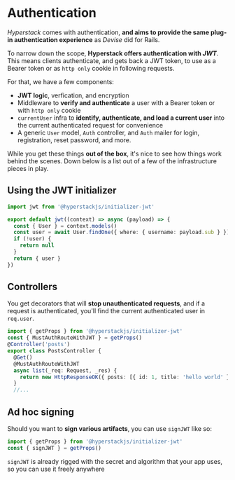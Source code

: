 # Authentication

_Hyperstack_ comes with authentication, **and aims to provide the same plug-in authentication experience** as _Devise_ did for Rails.

To narrow down the scope, **Hyperstack offers authentication with _JWT_**. This means clients authenticate, and gets back a JWT token, to use as a Bearer token or as `http only` cookie in following requests.

For that, we have a few components:

* **JWT logic**, verfication, and encryption
* Middleware to **verify and authenticate** a user with a Bearer token or with `http only` cookie
* `currentUser` infra to **identify, authenticate, and load a current user** into the current authenticated request for convenience
* A generic `User` model, `Auth` controller, and `Auth` mailer for login, registration, reset password, and more.

While you get these things **out of the box**, it's nice to see how things work behind the scenes. Down below is a list out of a few of the infrastructure pieces in play.

## Using the JWT initializer


```ts
import jwt from '@hyperstackjs/initializer-jwt'

export default jwt((context) => async (payload) => {
  const { User } = context.models()
  const user = await User.findOne({ where: { username: payload.sub } })
  if (!user) {
    return null
  }
  return { user }
})
```

## Controllers

You get decorators that will **stop unauthenticated requests**, and if a request is authenticated, you'll find the current authenticated user in `req.user`.

```ts
import { getProps } from '@hyperstackjs/initializer-jwt'
const { MustAuthRouteWithJWT } = getProps()
@Controller('posts')
export class PostsController {
  @Get()
  @MustAuthRouteWithJWT
  async list(_req: Request, _res) {
    return new HttpResponseOK({ posts: [{ id: 1, title: 'hello world' }] })
  }
  //...
```

## Ad hoc signing

Should you want to **sign various artifacts**, you can use `signJWT` like so:

```ts
import { getProps } from '@hyperstackjs/initializer-jwt'
const { signJWT } = getProps()
```

`signJWT` is already rigged with the secret and algorithm that your app uses, so you can use it freely anywhere


